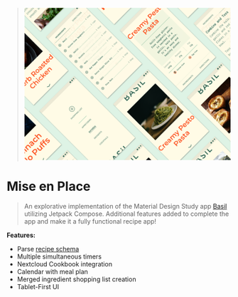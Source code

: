 > ![](assets/app-preview.png)

# Mise en Place
> An explorative implementation of the Material Design Study app [Basil](https://material.io/design/material-studies/basil.html#about-basil) utilizing Jetpack Compose. Additional features added to complete the app and make it a fully functional recipe app!

**Features:**

- Parse [recipe schema](https://schema.org/Recipe)
- Multiple simultaneous timers
- Nextcloud Cookbook integration
- Calendar with meal plan
- Merged ingredient shopping list creation
- Tablet-First UI


